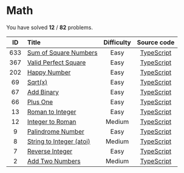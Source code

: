 # Math 
 You have solved  **12** / **82** problems.

| ID | Title | Difficulty | Source code |
|:--:|:-----|:-----:|:-----:|
| 633 | [Sum of Square Numbers](https://leetcode.com/problems/sum-of-square-numbers/)| Easy | [TypeScript](../src/problems/633.sum-of-square-numbers/index.ts) |
| 367 | [Valid Perfect Square](https://leetcode.com/problems/valid-perfect-square/)| Easy | [TypeScript](../src/problems/367.valid-perfect-square/index.ts) |
| 202 | [Happy Number](https://leetcode.com/problems/happy-number/)| Easy | [TypeScript](../src/problems/202.happy-number/index.ts) |
| 69 | [Sqrt(x)](https://leetcode.com/problems/sqrtx/)| Easy | [TypeScript](../src/problems/69.sqrt(x)/index.ts) |
| 67 | [Add Binary](https://leetcode.com/problems/add-binary/)| Easy | [TypeScript](../src/problems/67.add-binary/index.ts) |
| 66 | [Plus One](https://leetcode.com/problems/plus-one/)| Easy | [TypeScript](../src/problems/66.plus-one/index.ts) |
| 13 | [Roman to Integer](https://leetcode.com/problems/roman-to-integer/)| Easy | [TypeScript](../src/problems/13.roman-to-integer/index.ts) |
| 12 | [Integer to Roman](https://leetcode.com/problems/integer-to-roman/)| Medium | [TypeScript](../src/problems/12.integer-to-roman/index.ts) |
| 9 | [Palindrome Number](https://leetcode.com/problems/palindrome-number/)| Easy | [TypeScript](../src/problems/9.palindrome-number/index.ts) |
| 8 | [String to Integer (atoi)](https://leetcode.com/problems/string-to-integer-atoi/)| Medium | [TypeScript](../src/problems/8.string-to-integer-(atoi)/index.ts) |
| 7 | [Reverse Integer](https://leetcode.com/problems/reverse-integer/)| Easy | [TypeScript](../src/problems/7.reverse-integer/index.ts) |
| 2 | [Add Two Numbers](https://leetcode.com/problems/add-two-numbers/)| Medium | [TypeScript](../src/problems/2.add-two-numbers/index.ts) |
